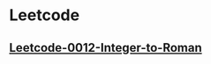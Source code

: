 # Leetcode
## [Leetcode-0012-Integer-to-Roman](https://wendyli-repos.github.io/python/blob/branch/Leetcode-0012-Integer-to-Roman.md)

